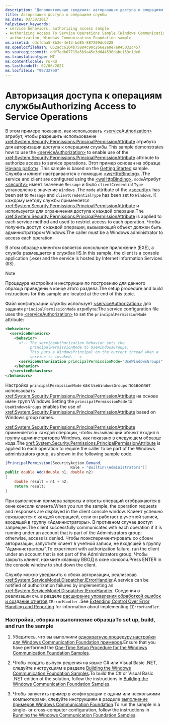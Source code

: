 ```yaml
---
description: 'Дополнительные сведения: авторизация доступа к операциям службы'
title: Авторизация доступа к операциям службы
ms.date: 03/30/2017
helpviewer_keywords:
- service behaviors, authorizing access sample
- Authorizing Access To Service Operations Sample [Windows Communication Foundation]
- authorization, Windows Communication Foundation sample
ms.assetid: ddcfdaa5-8b2e-4e13-bd85-887209dc6328
ms.openlocfilehash: 052adc6104b75884c90c266e2e0e7a045032c457
ms.sourcegitcommit: ddf7edb67715a5b9a45e3dd44536dabc153c1de0
ms.translationtype: MT
ms.contentlocale: ru-RU
ms.lasthandoff: 02/06/2021
ms.locfileid: "99732700"
---
```

# <a name="authorizing-access-to-service-operations"></a><span data-ttu-id="cb3f9-103">Авторизация доступа к операциям службы</span><span class="sxs-lookup"><span data-stu-id="cb3f9-103">Authorizing Access to Service Operations</span></span>

<span data-ttu-id="cb3f9-104">В этом примере показано, как использовать [\<serviceAuthorization>](../../configure-apps/file-schema/wcf/serviceauthorization-element.md) атрибут, чтобы разрешить использование <xref:System.Security.Permissions.PrincipalPermissionAttribute> атрибута для авторизации доступа к операциям службы.</span><span class="sxs-lookup"><span data-stu-id="cb3f9-104">This sample demonstrates how to use the [\<serviceAuthorization>](../../configure-apps/file-schema/wcf/serviceauthorization-element.md) to enable use of the <xref:System.Security.Permissions.PrincipalPermissionAttribute> attribute to authorize access to service operations.</span></span> <span data-ttu-id="cb3f9-105">Этот пример основан на образце [Начало работы](getting-started-sample.md) .</span><span class="sxs-lookup"><span data-stu-id="cb3f9-105">This sample is based on the [Getting Started](getting-started-sample.md) sample.</span></span> <span data-ttu-id="cb3f9-106">Служба и клиент настраиваются с помощью [\<wsHttpBinding>](../../configure-apps/file-schema/wcf/wshttpbinding.md) .</span><span class="sxs-lookup"><span data-stu-id="cb3f9-106">The service and client are configured using the [\<wsHttpBinding>](../../configure-apps/file-schema/wcf/wshttpbinding.md).</span></span> <span data-ttu-id="cb3f9-107">`mode`Атрибут [\<security>](../../configure-apps/file-schema/wcf/security-of-custombinding.md) имеет значение `Message` и было `clientCredentialType` установлено в значение `Windows` .</span><span class="sxs-lookup"><span data-stu-id="cb3f9-107">The `mode` attribute of the [\<security>](../../configure-apps/file-schema/wcf/security-of-custombinding.md) has been set to `Message` and `clientCredentialType` has been set to `Windows`.</span></span> <span data-ttu-id="cb3f9-108">К каждому методу службы применяется <xref:System.Security.Permissions.PrincipalPermissionAttribute> и используется для ограничения доступа к каждой операции.</span><span class="sxs-lookup"><span data-stu-id="cb3f9-108">The <xref:System.Security.Permissions.PrincipalPermissionAttribute> is applied to each service method and used to restrict access to each operation.</span></span> <span data-ttu-id="cb3f9-109">Чтобы получить доступ к каждой операции, вызывающий объект должен быть администратором Windows.</span><span class="sxs-lookup"><span data-stu-id="cb3f9-109">The caller must be a Windows administrator to access each operation.</span></span>  
  
 <span data-ttu-id="cb3f9-110">В этом образце клиентом является консольное приложение (EXE), а служба размещается в службах IIS.</span><span class="sxs-lookup"><span data-stu-id="cb3f9-110">In this sample, the client is a console application (.exe) and the service is hosted by Internet Information Services (IIS).</span></span>  
  
> [!NOTE]
> <span data-ttu-id="cb3f9-111">Процедура настройки и инструкции по построению для данного образца приведены в конце этого раздела.</span><span class="sxs-lookup"><span data-stu-id="cb3f9-111">The setup procedure and build instructions for this sample are located at the end of this topic.</span></span>  
  
 <span data-ttu-id="cb3f9-112">Файл конфигурации службы использует [\<serviceAuthorization>](../../configure-apps/file-schema/wcf/serviceauthorization-element.md) для задания `principalPermissionMode` атрибута:</span><span class="sxs-lookup"><span data-stu-id="cb3f9-112">The service configuration file uses the [\<serviceAuthorization>](../../configure-apps/file-schema/wcf/serviceauthorization-element.md) to set the `principalPermissionMode` attribute:</span></span>  
  
```xml  
<behaviors>  
  <serviceBehaviors>  
    <behavior>
      <!-- The serviceAuthorization behavior sets the  
           principalPermissionMode to UseWindowsGroups.  
           This puts a WindowsPrincipal on the current thread when a   
           service is invoked. -->  
      <serviceAuthorization principalPermissionMode="UseWindowsGroups" />  
    </behavior>  
  </serviceBehaviors>  
</behaviors>  
```  
  
 <span data-ttu-id="cb3f9-113">Настройка `principalPermissionMode` как `UseWindowsGroups` позволяет использовать <xref:System.Security.Permissions.PrincipalPermissionAttribute> на основе имен групп Windows.</span><span class="sxs-lookup"><span data-stu-id="cb3f9-113">Setting the `principalPermissionMode` to `UseWindowsGroups` enables the use of <xref:System.Security.Permissions.PrincipalPermissionAttribute> based on Windows group names.</span></span>  
  
 <span data-ttu-id="cb3f9-114"><xref:System.Security.Permissions.PrincipalPermissionAttribute> применяется к каждой операции, чтобы вызывающий объект входил в группу администраторов Windows, как показано в следующем образце кода.</span><span class="sxs-lookup"><span data-stu-id="cb3f9-114">The <xref:System.Security.Permissions.PrincipalPermissionAttribute> is applied to each operation to require the caller to be part of the Windows administrators group, as shown in the following sample code.</span></span>  
  
```csharp
[PrincipalPermission(SecurityAction.Demand,
                             Role = "Builtin\\Administrators")]  
public double Add(double n1, double n2)  
{  
    double result = n1 + n2;  
    return result;  
}  
```  
  
 <span data-ttu-id="cb3f9-115">При выполнении примера запросы и ответы операций отображаются в окне консоли клиента.</span><span class="sxs-lookup"><span data-stu-id="cb3f9-115">When you run the sample, the operation requests and responses are displayed in the client console window.</span></span> <span data-ttu-id="cb3f9-116">Клиент успешно связывается с каждой операцией, если он работает в учетной записи, входящей в группу «Администраторы». В противном случае доступ запрещен.</span><span class="sxs-lookup"><span data-stu-id="cb3f9-116">The client successfully communicates with each operation if it is running under an account that is part of the Administrators group; otherwise, access is denied.</span></span> <span data-ttu-id="cb3f9-117">Чтобы поэкспериментировать со сбоем авторизации, запустите клиент в учетной записи, не входящей в группу "Администраторы".</span><span class="sxs-lookup"><span data-stu-id="cb3f9-117">To experiment with authorization failure, run the client under an account that is not part of the Administrators group.</span></span> <span data-ttu-id="cb3f9-118">Чтобы закрыть клиент, нажмите клавишу ВВОД в окне консоли.</span><span class="sxs-lookup"><span data-stu-id="cb3f9-118">Press ENTER in the console window to shut down the client.</span></span>  
  
 <span data-ttu-id="cb3f9-119">Службу можно уведомить о сбоях авторизации, реализовав <xref:System.ServiceModel.Dispatcher.IErrorHandler>.</span><span class="sxs-lookup"><span data-stu-id="cb3f9-119">A service can be notified of authorization failures by implementing an <xref:System.ServiceModel.Dispatcher.IErrorHandler>.</span></span> <span data-ttu-id="cb3f9-120">Сведения о реализации см. в разделе [расширение управления обработкой ошибок и создание отчетов](extending-control-over-error-handling-and-reporting.md) `IErrorHandler` .</span><span class="sxs-lookup"><span data-stu-id="cb3f9-120">See [Extending Control Over Error Handling and Reporting](extending-control-over-error-handling-and-reporting.md) for information about implementing `IErrorHandler`.</span></span>  
  
### <a name="to-set-up-build-and-run-the-sample"></a><span data-ttu-id="cb3f9-121">Настройка, сборка и выполнение образца</span><span class="sxs-lookup"><span data-stu-id="cb3f9-121">To set up, build, and run the sample</span></span>  
  
1. <span data-ttu-id="cb3f9-122">Убедитесь, что вы выполнили [однократную процедуру настройки для Windows Communication Foundation примеров](one-time-setup-procedure-for-the-wcf-samples.md).</span><span class="sxs-lookup"><span data-stu-id="cb3f9-122">Ensure that you have performed the [One-Time Setup Procedure for the Windows Communication Foundation Samples](one-time-setup-procedure-for-the-wcf-samples.md).</span></span>  
  
2. <span data-ttu-id="cb3f9-123">Чтобы создать выпуск решения на языке C# или Visual Basic .NET, следуйте инструкциям в разделе [Building the Windows Communication Foundation Samples](building-the-samples.md).</span><span class="sxs-lookup"><span data-stu-id="cb3f9-123">To build the C# or Visual Basic .NET edition of the solution, follow the instructions in [Building the Windows Communication Foundation Samples](building-the-samples.md).</span></span>  
  
3. <span data-ttu-id="cb3f9-124">Чтобы запустить пример в конфигурации с одним или несколькими компьютерами, следуйте инструкциям в разделе [выполнение примеров Windows Communication Foundation](running-the-samples.md).</span><span class="sxs-lookup"><span data-stu-id="cb3f9-124">To run the sample in a single- or cross-computer configuration, follow the instructions in [Running the Windows Communication Foundation Samples](running-the-samples.md).</span></span>  
